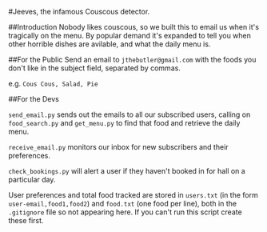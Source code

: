 #Jeeves, the infamous Couscous detector.

##Introduction
Nobody likes couscous, so we built this to email us when it's tragically on the menu. By popular demand it's expanded to tell you when other horrible dishes are avilable, and what the daily menu is.

##For the Public
Send an email to `jthebutler@gmail.com` with the foods you don't like in the subject field, separated by commas.

e.g. `Cous Cous, Salad, Pie`

##For the Devs

`send_email.py` sends out the emails to all our subscribed users, calling on `food_search.py` and `get_menu.py` to find that food and retrieve the daily menu.

`receive_email.py` monitors our inbox for new subscribers and their preferences.

`check_bookings.py` will alert a user if they haven't booked in for hall on a particular day.

User preferences and total food tracked are stored in `users.txt` (in the form `user-email,food1,food2`) and `food.txt` (one food per line), both in the `.gitignore` file so not appearing here. If you can't run this script create these first.
